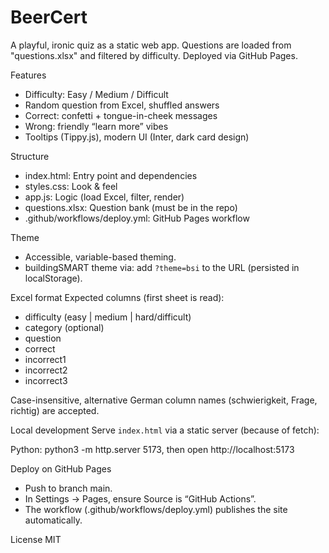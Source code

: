 BeerCert
========

A playful, ironic quiz as a static web app. Questions are loaded from "questions.xlsx" and filtered by difficulty. Deployed via GitHub Pages.

Features
- Difficulty: Easy / Medium / Difficult
- Random question from Excel, shuffled answers
- Correct: confetti + tongue-in-cheek messages
- Wrong: friendly “learn more” vibes
- Tooltips (Tippy.js), modern UI (Inter, dark card design)

Structure
- index.html: Entry point and dependencies
- styles.css: Look & feel
- app.js: Logic (load Excel, filter, render)
- questions.xlsx: Question bank (must be in the repo)
- .github/workflows/deploy.yml: GitHub Pages workflow

Theme
- Accessible, variable-based theming.
- buildingSMART theme via: add `?theme=bsi` to the URL (persisted in localStorage).

Excel format
Expected columns (first sheet is read):
- difficulty (easy | medium | hard/difficult)
- category (optional)
- question
- correct
- incorrect1
- incorrect2
- incorrect3

Case-insensitive, alternative German column names (schwierigkeit, Frage, richtig) are accepted.

Local development
Serve `index.html` via a static server (because of fetch):

Python: python3 -m http.server 5173, then open http://localhost:5173

Deploy on GitHub Pages
- Push to branch main.
- In Settings → Pages, ensure Source is “GitHub Actions”.
- The workflow (.github/workflows/deploy.yml) publishes the site automatically.

License
MIT


